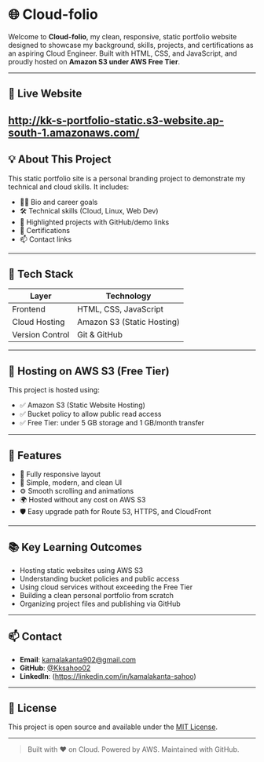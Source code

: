 # 🌐 Cloud-folio 

Welcome to **Cloud-folio**, my clean, responsive, static portfolio website designed to showcase my background, skills, projects, and certifications as an aspiring Cloud Engineer. Built with HTML, CSS, and JavaScript, and proudly hosted on **Amazon S3 under AWS Free Tier**.

---

## 🔗 Live Website

http://kk-s-portfolio-static.s3-website.ap-south-1.amazonaws.com/
---

## 💡 About This Project

This static portfolio site is a personal branding project to demonstrate my technical and cloud skills. It includes:

- 🧑‍💻 Bio and career goals
- 🛠️ Technical skills (Cloud, Linux, Web Dev)
- 📂 Highlighted projects with GitHub/demo links
- 🧾 Certifications
- 📫 Contact links

---

## 🧰 Tech Stack

| Layer         | Technology            |
|---------------|------------------------|
| Frontend      | HTML, CSS, JavaScript  |
| Cloud Hosting | Amazon S3 (Static Hosting) |
| Version Control | Git & GitHub         |

---

## 🚀 Hosting on AWS S3 (Free Tier)

This project is hosted using:
- ✅ Amazon S3 (Static Website Hosting)
- ✅ Bucket policy to allow public read access
- ✅ Free Tier: under 5 GB storage and 1 GB/month transfer

---

## 📌 Features

- 📱 Fully responsive layout
- 🌙 Simple, modern, and clean UI
- ⚙️ Smooth scrolling and animations
- 🌍 Hosted without any cost on AWS S3
- 🛡️ Easy upgrade path for Route 53, HTTPS, and CloudFront

---

## 📚 Key Learning Outcomes

- Hosting static websites using AWS S3
- Understanding bucket policies and public access
- Using cloud services without exceeding the Free Tier
- Building a clean personal portfolio from scratch
- Organizing project files and publishing via GitHub

---

## 📫 Contact

- **Email**: kamalakanta902@gmail.com
- **GitHub**: [@Kksahoo02](https://github.com/Kksahoo02)  
- **LinkedIn**: (https://linkedin.com/in/kamalakanta-sahoo)

---

## 📜 License

This project is open source and available under the [MIT License](LICENSE).

---

> Built with ❤️ on Cloud. Powered by AWS. Maintained with GitHub.

